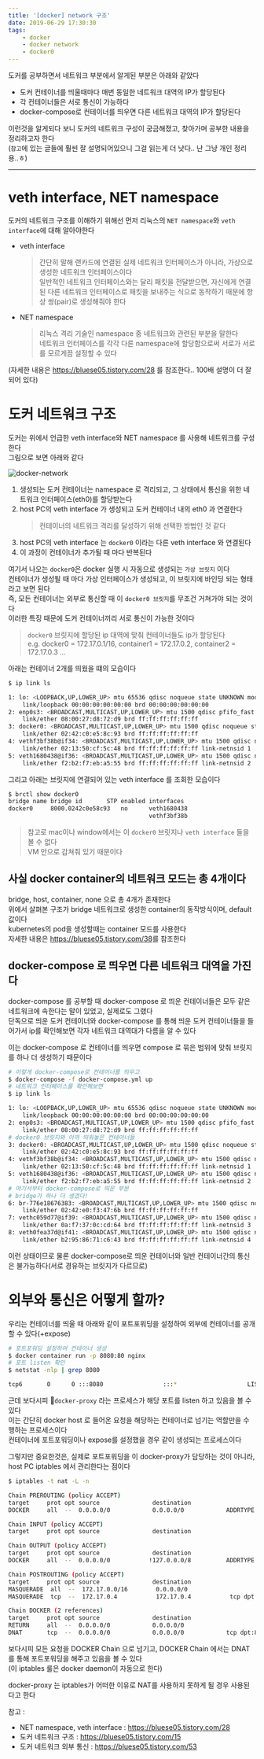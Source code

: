 ```yaml
---
title: '[docker] network 구조'
date: 2019-06-29 17:30:30
tags:
    - docker
    - docker network
    - docker0
---
```


도커를 공부하면서 네트워크 부분에서 알게된 부분은 아래와 같았다  
- 도커 컨테이너를 띄울때마다 매번 동일한 네트워크 대역의 IP가 할당된다
- 각 컨테이너들은 서로 통신이 가능하다
- docker-compose로 컨테이너를 띄우면 다른 네트워크 대역의 IP가 할당된다

이런것을 알게되다 보니 도커의 네트워크 구성이 궁금해졌고, 찾아가며 공부한 내용을 정리하고자 한다  
(`참고`에 있는 글들에 훨씬 잘 설명되어있으니 그걸 읽는게 더 낫다.. 난 그냥 개인 정리용..ㅎ)  

---

# veth interface, NET namespace
도커의 네트워크 구조를 이해하기 위해선 먼저 리눅스의 `NET namespace`와 `veth interface`에 대해 알아야한다  

- veth interface 
    > 간단히 말해 랜카드에 연결된 실제 네트워크 인터페이스가 아니라, 가상으로 생성한 네트워크 인터페이스이다  
    > 일반적인 네트워크 인터페이스와는 달리 패킷을 전달받으면, 자신에게 연결된 다른 네트워크 인터페이스로 패킷을 보내주는 식으로 동작하기 때문에 항상 쌍(pair)로 생성해줘야 한다  

- NET namespace
    > 리눅스 격리 기술인 namespace 중 네트워크와 관련된 부분을 말한다  
    > 네트워크 인터페이스를 각각 다른 namespace에 할당함으로써 서로가 서로를 모르게끔 설정할 수 있다  

(자세한 내용은 <https://bluese05.tistory.com/28> 를 참조한다.. 100배 설명이 더 잘되어 있다)

# 도커 네트워크 구조
도커는 위에서 언급한 veth interface와 NET namespace 를 사용해 네트워크를 구성한다  
그림으로 보면 아래와 같다  

![docker-network](https://joont92.github.io/temp/docker-network.png)  

1. 생성되는 도커 컨테이너는 namespace 로 격리되고, 그 상태에서 통신을 위한 네트워크 인터페이스(eth0)를 할당받는다
2. host PC의 veth interface 가 생성되고 도커 컨테이너 내의 eth0 과 연결한다
    > 컨테이너의 네트워크 격리를 달성하기 위해 선택한 방법인 것 같다
3. host PC의 veth interface 는 `docker0` 이라는 다른 veth interface 와 연결된다
4. 이 과정이 컨테이너가 추가될 때 마다 반복된다

여기서 나오는 `docker0`은 docker 실행 시 자동으로 생성되는 `가상 브릿지` 이다  
컨테이너가 생성될 때 마다 가상 인터페이스가 생성되고, 이 브릿지에 바인딩 되는 형태라고 보면 된다  
즉, 모든 컨테이너는 외부로 통신할 때 이 `docker0 브릿지`를 무조건 거쳐가야 되는 것이다  
이러한 특징 때문에 도커 컨테이너끼리 서로 통신이 가능한 것이다  
> `docker0` 브릿지에 할당된 ip 대역에 맞춰 컨테이너들도 ip가 할당된다  
> e.g. docker0 = 172.17.0.1/16, container1 = 172.17.0.2, container2 = 172.17.0.3 ...

아래는 컨테이너 2개를 띄웠을 떄의 모습이다  
```sh
$ ip link ls

1: lo: <LOOPBACK,UP,LOWER_UP> mtu 65536 qdisc noqueue state UNKNOWN mode DEFAULT group default qlen 1000
    link/loopback 00:00:00:00:00:00 brd 00:00:00:00:00:00
2: enp0s3: <BROADCAST,MULTICAST,UP,LOWER_UP> mtu 1500 qdisc pfifo_fast state UP mode DEFAULT group default qlen 1000
    link/ether 08:00:27:d8:72:d9 brd ff:ff:ff:ff:ff:ff
3: docker0: <BROADCAST,MULTICAST,UP,LOWER_UP> mtu 1500 qdisc noqueue state UP mode DEFAULT group default
    link/ether 02:42:c0:e5:8c:93 brd ff:ff:ff:ff:ff:ff
4: vethf3bf38b@if34: <BROADCAST,MULTICAST,UP,LOWER_UP> mtu 1500 qdisc noqueue master docker0 state UP mode DEFAULT group default
    link/ether 02:13:50:cf:5c:48 brd ff:ff:ff:ff:ff:ff link-netnsid 1
5: veth1680438@if36: <BROADCAST,MULTICAST,UP,LOWER_UP> mtu 1500 qdisc noqueue master docker0 state UP mode DEFAULT group default
    link/ether f2:b2:f7:eb:a5:55 brd ff:ff:ff:ff:ff:ff link-netnsid 2
```

그리고 아래는 브릿지에 연결되어 있는 veth interface 를 조회한 모습이다  
```sh
$ brctl show docker0
bridge name	bridge id		STP enabled	interfaces
docker0		8000.0242c0e58c93	no		veth1680438
							            vethf3bf38b
```

> 참고로 mac이나 window에서는 이 `docker0` 브릿지나 `veth interface` 들을 볼 수 없다  
> VM 안으로 감쳐줘 있기 때문이다  

## 사실 docker container의 네트워크 모드는 총 4개이다
bridge, host, container, none 으로 총 4개가 존재한다  
위에서 살펴본 구조가 bridge 네트워크로 생성한 container의 동작방식이며, default 값이다  
kubernetes의 pod을 생성할때는 container 모드를 사용한다  
자세한 내용은 <https://bluese05.tistory.com/38>를 참조한다  

## docker-compose 로 띄우면 다른 네트워크 대역을 가진다
docker-compose 를 공부할 때 docker-compose 로 띄운 컨테이너들은 모두 같은 네트워크에 속한다는 말이 있었고, 실제로도 그랬다  
단독으로 띄운 도커 컨테이너와 docker-compose 를 통해 띄운 도커 컨테이너들을 들어가서 ip를 확인해보면 각자 네트워크 대역대가 다름을 알 수 있다  

이는 docker-compose 로 컨테이너를 띄우면 compose 로 묶은 범위에 맞춰 브릿지를 하나 더 생성하기 때문이다  
```sh
# 이렇게 docker-compose로 컨테이너를 띄우고
$ docker-compose -f docker-compose.yml up
# 네트워크 인터페이스를 확인해보면
$ ip link ls

1: lo: <LOOPBACK,UP,LOWER_UP> mtu 65536 qdisc noqueue state UNKNOWN mode DEFAULT group default qlen 1000
    link/loopback 00:00:00:00:00:00 brd 00:00:00:00:00:00
2: enp0s3: <BROADCAST,MULTICAST,UP,LOWER_UP> mtu 1500 qdisc pfifo_fast state UP mode DEFAULT group default qlen 1000
    link/ether 08:00:27:d8:72:d9 brd ff:ff:ff:ff:ff:ff
# docker0 브릿지와 아까 띄워놓은 컨테이너들
3: docker0: <BROADCAST,MULTICAST,UP,LOWER_UP> mtu 1500 qdisc noqueue state UP mode DEFAULT group default
    link/ether 02:42:c0:e5:8c:93 brd ff:ff:ff:ff:ff:ff
4: vethf3bf38b@if34: <BROADCAST,MULTICAST,UP,LOWER_UP> mtu 1500 qdisc noqueue master docker0 state UP mode DEFAULT group default
    link/ether 02:13:50:cf:5c:48 brd ff:ff:ff:ff:ff:ff link-netnsid 1
5: veth1680438@if36: <BROADCAST,MULTICAST,UP,LOWER_UP> mtu 1500 qdisc noqueue master docker0 state UP mode DEFAULT group default
    link/ether f2:b2:f7:eb:a5:55 brd ff:ff:ff:ff:ff:ff link-netnsid 2
# 여기서부터 docker-compose로 띄운 부분
# bridge가 하나 더 생겼다!
6: br-776e18676383: <BROADCAST,MULTICAST,UP,LOWER_UP> mtu 1500 qdisc noqueue state UP mode DEFAULT group default
    link/ether 02:42:e0:f3:47:6b brd ff:ff:ff:ff:ff:ff
7: vethc059d77@if39: <BROADCAST,MULTICAST,UP,LOWER_UP> mtu 1500 qdisc noqueue master br-776e18676383 state UP mode DEFAULT group default
    link/ether 0a:f7:37:0c:cd:64 brd ff:ff:ff:ff:ff:ff link-netnsid 3
8: veth0fea37d@if41: <BROADCAST,MULTICAST,UP,LOWER_UP> mtu 1500 qdisc noqueue master br-776e18676383 state UP mode DEFAULT group default
    link/ether b2:95:86:71:c6:43 brd ff:ff:ff:ff:ff:ff link-netnsid 4
```

이런 상태이므로 물론 docker-compose로 띄운 컨테이너와 일반 컨테이너간의 통신은 불가능하다(서로 경유하는 브릿지가 다르므로)  

# 외부와 통신은 어떻게 할까?
우리는 컨테이너를 띄울 때 아래와 같이 포트포워딩을 설정하여 외부에 컨테이너를 공개할 수 있다(+expose)  
```sh
# 포트포워딩 설정하여 컨테이너 생성
$ docker container run -p 8080:80 nginx
# 포트 listen 확인
$ netstat -nlp | grep 8080

tcp6       0      0 :::8080                 :::*                    LISTEN      26113/docker-proxy-
```
근데 보다시피 `docker-proxy` 라는 프로세스가 해당 포트를 listen 하고 있음을 볼 수 있다  
이는 간단히 docker host 로 들어온 요청을 해당하는 컨테이너로 넘기는 역할만을 수행하는 프로세스이다  
컨테이너에 포트포워딩이나 expose를 설정했을 경우 같이 생성되는 프로세스이다  

그렇지만 중요한것은, 실제로 포트포워딩을 이 docker-proxy가 담당하는 것이 아니라, host PC iptables 에서 관리한다는 점이다  
```sh
$ iptables -t nat -L -n

Chain PREROUTING (policy ACCEPT)
target     prot opt source               destination
DOCKER     all  --  0.0.0.0/0            0.0.0.0/0            ADDRTYPE match dst-type LOCAL

Chain INPUT (policy ACCEPT)
target     prot opt source               destination

Chain OUTPUT (policy ACCEPT)
target     prot opt source               destination
DOCKER     all  --  0.0.0.0/0           !127.0.0.0/8          ADDRTYPE match dst-type LOCAL

Chain POSTROUTING (policy ACCEPT)
target     prot opt source               destination
MASQUERADE  all  --  172.17.0.0/16        0.0.0.0/0
MASQUERADE  tcp  --  172.17.0.4           172.17.0.4           tcp dpt:80

Chain DOCKER (2 references)
target     prot opt source               destination
RETURN     all  --  0.0.0.0/0            0.0.0.0/0
DNAT       tcp  --  0.0.0.0/0            0.0.0.0/0            tcp dpt:8080 to:172.17.0.4:80
```
보다시피 모든 요청을 DOCKER Chain 으로 넘기고, DOCKER Chain 에서는 DNAT를 통해 포트포워딩을 해주고 있음을 볼 수 있다  
(이 iptables 룰은 docker daemon이 자동으로 한다)  

docker-proxy 는 iptables가 어떠한 이유로 NAT를 사용하지 못하게 될 경우 사용된다고 한다  

참고 :  
- NET namespace, veth interface : <https://bluese05.tistory.com/28>
- 도커 네트워크 구조 : <https://bluese05.tistory.com/15>
- 도커 네트워크 외부 통신 : <https://bluese05.tistory.com/53>
